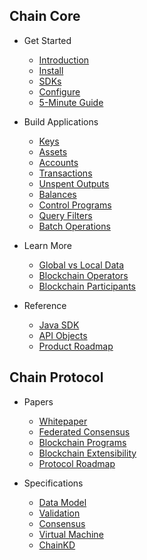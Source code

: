 ## Chain Core

* Get Started
  * [Introduction](core/get-started/introduction.md)
  * [Install](index.html)
  * [SDKs](core/get-started/sdk.md)
  * [Configure](core/get-started/configure.md)
  * [5-Minute Guide](core/get-started/five-minute-guide.md)

* Build Applications
  * [Keys](core/build-applications/keys.md)
  * [Assets](core/build-applications/assets.md)
  * [Accounts](core/build-applications/accounts.md)
  * [Transactions](core/build-applications/transactions.md)
  * [Unspent Outputs](core/build-applications/unspent-outputs.md)
  * [Balances](core/build-applications/balances.md)
  * [Control Programs](core/build-applications/control-programs.md)
  * [Query Filters](core/build-applications/queries.md)
  * [Batch Operations](core/build-applications/batch-operations.md)

* Learn More
  * [Global vs Local Data](core/learn-more/global-vs-local-data.md)
  * [Blockchain Operators](core/learn-more/blockchain-operators.md)
  * [Blockchain Participants](core/learn-more/blockchain-participants.md)

* Reference
  * [Java SDK](#)
  * [API Objects](core/reference/api-objects.md)
  * [Product Roadmap](core/reference/product-roadmap.md)

## Chain Protocol

* Papers
  * [Whitepaper](protocol/papers/whitepaper.md)
  * [Federated Consensus](protocol/papers/federated-consensus.md)
  * [Blockchain Programs](protocol/papers/blockchain-programs.md)
  * [Blockchain Extensibility](protocol/papers/blockchain-extensibility.md)
  * [Protocol Roadmap](protocol/papers/protocol-roadmap.md)

* Specifications
  * [Data Model](protocol/specifications/data.md)
  * [Validation](protocol/specifications/validation.md)
  * [Consensus](protocol/specifications/consensus.md)
  * [Virtual Machine](protocol/specifications/vm1.md)
  * [ChainKD](protocol/specifications/chainkd.md)
